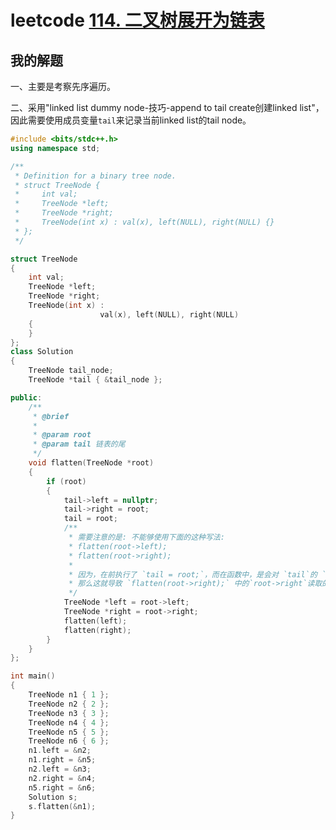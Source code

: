 # leetcode [114. 二叉树展开为链表](https://leetcode-cn.com/problems/flatten-binary-tree-to-linked-list/)



## 我的解题

一、主要是考察先序遍历。

二、采用"linked list dummy node-技巧-append to tail create创建linked list"，因此需要使用成员变量`tail`来记录当前linked list的tail node。



```C++
#include <bits/stdc++.h>
using namespace std;

/**
 * Definition for a binary tree node.
 * struct TreeNode {
 *     int val;
 *     TreeNode *left;
 *     TreeNode *right;
 *     TreeNode(int x) : val(x), left(NULL), right(NULL) {}
 * };
 */

struct TreeNode
{
	int val;
	TreeNode *left;
	TreeNode *right;
	TreeNode(int x) :
					val(x), left(NULL), right(NULL)
	{
	}
};
class Solution
{
	TreeNode tail_node;
	TreeNode *tail { &tail_node };

public:
	/**
	 * @brief
	 *
	 * @param root
	 * @param tail 链表的尾
	 */
	void flatten(TreeNode *root)
	{
		if (root)
		{
			tail->left = nullptr;
			tail->right = root;
			tail = root;
			/**
			 * 需要注意的是: 不能够使用下面的这种写法:
			 * flatten(root->left);
			 * flatten(root->right);
			 *
			 * 因为，在前执行了 `tail = root;`，而在函数中，是会对 `tail`的 `left`成员、`right`成员进行修改的
			 * 那么这就导致 `flatten(root->right);` 中的`root->right`读取的是一个修改后的值，而导致程序错误
			 */
			TreeNode *left = root->left;
			TreeNode *right = root->right;
			flatten(left);
			flatten(right);
		}
	}
};

int main()
{
	TreeNode n1 { 1 };
	TreeNode n2 { 2 };
	TreeNode n3 { 3 };
	TreeNode n4 { 4 };
	TreeNode n5 { 5 };
	TreeNode n6 { 6 };
	n1.left = &n2;
	n1.right = &n5;
	n2.left = &n3;
	n2.right = &n4;
	n5.right = &n6;
	Solution s;
	s.flatten(&n1);
}

```

